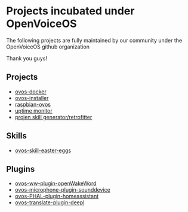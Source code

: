 # Projects incubated under OpenVoiceOS

The following projects are fully maintained by our community under the OpenVoiceOS github organization

Thank you guys!

## Projects

- [ovos-docker](https://github.com/OpenVoiceOS/ovos-docker)
- [ovos-installer](https://github.com/OpenVoiceOS/ovos-installer)
- [raspbian-ovos](https://github.com/OpenVoiceOS/raspbian-ovos)
- [uptime monitor](https://github.com/OpenVoiceOS/status)
- [projen skill generator/retrofitter](https://github.com/mikejgray/ovos-skill-projen)

## Skills

- [ovos-skill-easter-eggs](https://github.com/OpenVoiceOS/ovos-skill-easter-eggs)

## Plugins

- [ovos-ww-plugin-openWakeWord](https://github.com/OpenVoiceOS/ovos-ww-plugin-openWakeWord)
- [ovos-microphone-plugin-sounddevice](https://github.com/OpenVoiceOS/ovos-microphone-plugin-sounddevice)
- [ovos-PHAL-plugin-homeassistant](https://github.com/OpenVoiceOS/ovos-PHAL-plugin-homeassistant)
- [ovos-translate-plugin-deepl](https://github.com/OpenVoiceOS/ovos-translate-plugin-deepl)
